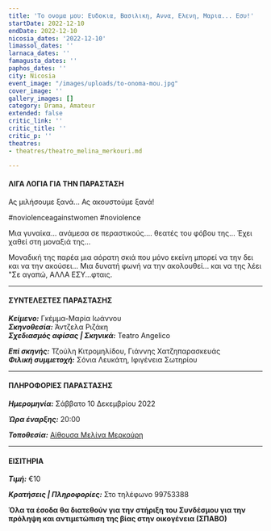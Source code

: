 ```yaml
---
title: 'Το ονομα μου: Ευδοκια, Βασιλικη, Αννα, Ελενη, Μαρια... Εσυ!'
startDate: 2022-12-10
endDate: 2022-12-10
nicosia_dates: '2022-12-10'
limassol_dates: ''
larnaca_dates: ''
famagusta_dates: ''
paphos_dates: ''
city: Nicosia
event_image: "/images/uploads/to-onoma-mou.jpg"
cover_image: ''
gallery_images: []
category: Drama, Amateur
extended: false
critic_link: ''
critic_title: ''
critic_p: ''
theatres:
- theatres/theatro_melina_merkouri.md

---
```

#### ΛΙΓΑ ΛΟΓΙΑ ΓΙΑ ΤΗΝ ΠΑΡΑΣΤΑΣΗ

Ας μιλήσουμε ξανά... Ας ακουστούμε ξανά!

\#noviolenceagainstwomen #noviolence

Μια γυναίκα... ανάμεσα σε περαστικούς.... θεατές του φόβου της... Έχει χαθεί στη μοναξιά της...

Μοναδική της παρέα μια αόρατη σκιά που μόνο εκείνη μπορεί να την δει και να την ακούσει... Μια δυνατή φωνή να την ακολουθεί... και να της λέει "Σε αγαπώ, ΑΛΛΑ ΕΣΥ...φταις.

***

#### ΣΥΝΤΕΛΕΣΤΕΣ ΠΑΡΑΣΤΑΣΗΣ

**_Κείμενο:_** Γκέμμα-Μαρία Ιωάννου  
**_Σκηνοθεσία:_** Άντζελα Ριζάκη  
**_Σχεδιασμός αφίσας | Σκηνικά:_** Teatro Angelico

**_Επί σκηνής:_** Τζούλη Κιτρομηλίδου, Γιάννης Χατζηπαρασκευάς  
**_Φιλική συμμετοχή:_** Σόνια Λευκάτη, Ιφιγένεια Σωτηρίου

***

#### ΠΛΗΡΟΦΟΡΙΕΣ ΠΑΡΑΣΤΑΣΗΣ

**_Ημερομηνία:_** Σάββατο 10 Δεκεμβρίου 2022

**_Ώρα έναρξης:_** 20:00

**_Τοποθεσία:_** [Αίθουσα Μελίνα Μερκούρη](?#map)

***

#### ΕΙΣΙΤΗΡΙΑ

**_Τιμή:_** €10

**_Κρατήσεις | Πληροφορίες:_** Στο τηλέφωνο 99753388

**Όλα τα έσοδα θα διατεθούν για την στήριξη του Συνδέσμου για την πρόληψη και αντιμετώπιση της βίας στην οικογένεια (ΣΠΑΒΟ)**